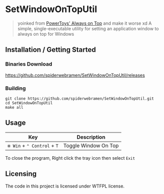 # SetWindowOnTopUtil
> yoinked from [PowerToys' Always on Top](https://learn.microsoft.com/en-us/windows/powertoys/always-on-top) and make it worse xd
A simple, single-executable utility for setting an application window to always on top for Windows

## Installation / Getting Started
### Binaries Download
https://github.com/spiderwebramen/SetWindowOnTopUtil/releases
### Building
```
git clone https://github.com/spiderwebramen/SetWindowOnTopUtil.git
cd SetWindowOnTopUtil
make all
```

## Usage
| Key | Description |
|-----|-------------|
|`⊞ Win` + `⌃ Control` + `T`| Toggle Window On Top

To close the program, Right click the tray icon then select `Exit`

## Licensing
The code in this project is licensed under WTFPL license.
